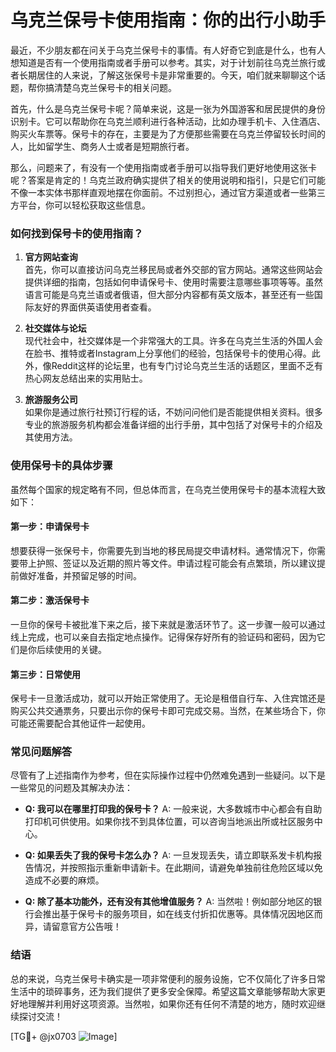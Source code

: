 # 乌克兰保号卡使用指南：你的出行小助手

最近，不少朋友都在问关于乌克兰保号卡的事情。有人好奇它到底是什么，也有人想知道是否有一个使用指南或者手册可以参考。其实，对于计划前往乌克兰旅行或者长期居住的人来说，了解这张保号卡是非常重要的。今天，咱们就来聊聊这个话题，帮你搞清楚乌克兰保号卡的相关问题。

首先，什么是乌克兰保号卡呢？简单来说，这是一张为外国游客和居民提供的身份识别卡。它可以帮助你在乌克兰顺利进行各种活动，比如办理手机卡、入住酒店、购买火车票等。保号卡的存在，主要是为了方便那些需要在乌克兰停留较长时间的人，比如留学生、商务人士或者是短期旅行者。

那么，问题来了，有没有一个使用指南或者手册可以指导我们更好地使用这张卡呢？答案是肯定的！乌克兰政府确实提供了相关的使用说明和指引，只是它们可能不像一本实体书那样直观地摆在你面前。不过别担心，通过官方渠道或者一些第三方平台，你可以轻松获取这些信息。

### 如何找到保号卡的使用指南？

1. **官方网站查询**  
   首先，你可以直接访问乌克兰移民局或者外交部的官方网站。通常这些网站会提供详细的指南，包括如何申请保号卡、使用时需要注意哪些事项等等。虽然语言可能是乌克兰语或者俄语，但大部分内容都有英文版本，甚至还有一些国际友好的界面供英语使用者查看。

2. **社交媒体与论坛**  
   现代社会中，社交媒体是一个非常强大的工具。许多在乌克兰生活的外国人会在脸书、推特或者Instagram上分享他们的经验，包括保号卡的使用心得。此外，像Reddit这样的论坛里，也有专门讨论乌克兰生活的话题区，里面不乏有热心网友总结出来的实用贴士。

3. **旅游服务公司**  
   如果你是通过旅行社预订行程的话，不妨问问他们是否能提供相关资料。很多专业的旅游服务机构都会准备详细的出行手册，其中包括了对保号卡的介绍及其使用方法。

### 使用保号卡的具体步骤

虽然每个国家的规定略有不同，但总体而言，在乌克兰使用保号卡的基本流程大致如下：

#### 第一步：申请保号卡
想要获得一张保号卡，你需要先到当地的移民局提交申请材料。通常情况下，你需要带上护照、签证以及近期的照片等文件。申请过程可能会有点繁琐，所以建议提前做好准备，并预留足够的时间。

#### 第二步：激活保号卡
一旦你的保号卡被批准下来之后，接下来就是激活环节了。这一步骤一般可以通过线上完成，也可以亲自去指定地点操作。记得保存好所有的验证码和密码，因为它们是你后续使用的关键。

#### 第三步：日常使用
保号卡一旦激活成功，就可以开始正常使用了。无论是租借自行车、入住宾馆还是购买公共交通票务，只要出示你的保号卡即可完成交易。当然，在某些场合下，你可能还需要配合其他证件一起使用。

### 常见问题解答

尽管有了上述指南作为参考，但在实际操作过程中仍然难免遇到一些疑问。以下是一些常见的问题及其解决办法：

- **Q: 我可以在哪里打印我的保号卡？**
  A: 一般来说，大多数城市中心都会有自助打印机可供使用。如果你找不到具体位置，可以咨询当地派出所或社区服务中心。

- **Q: 如果丢失了我的保号卡怎么办？**
  A: 一旦发现丢失，请立即联系发卡机构报告情况，并按照指示重新申请新卡。在此期间，请避免单独前往危险区域以免造成不必要的麻烦。

- **Q: 除了基本功能外，还有没有其他增值服务？**
  A: 当然啦！例如部分地区的银行会推出基于保号卡的服务项目，如在线支付折扣优惠等。具体情况因地区而异，请留意官方公告哦！

### 结语

总的来说，乌克兰保号卡确实是一项非常便利的服务设施，它不仅简化了许多日常生活中的琐碎事务，还为我们提供了更多安全保障。希望这篇文章能够帮助大家更好地理解并利用好这项资源。当然啦，如果你还有任何不清楚的地方，随时欢迎继续探讨交流！

[TG💪+ @jx0703 ![Image](https://github.com/user-attachments/assets/dbca1d08-cadb-493c-b0ec-ad6f7a83f270)]